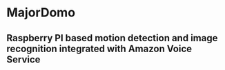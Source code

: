 # MajorDomo 
## Raspberry PI based motion detection and image recognition integrated with Amazon Voice Service


